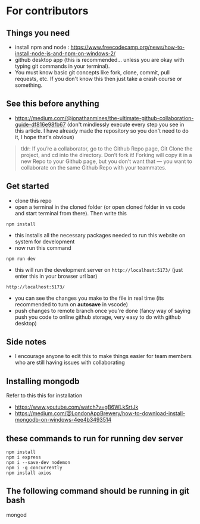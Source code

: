 # For contributors
## Things you need
- install npm and node : https://www.freecodecamp.org/news/how-to-install-node-js-and-npm-on-windows-2/
- github desktop app (this is recommended... unless you are okay with typing git commands in your terminal). 
- You must know basic git concepts like fork, clone, commit, pull requests, etc. If you don't know this then just take a crash course or something.
## See this before anything
- https://medium.com/@jonathanmines/the-ultimate-github-collaboration-guide-df816e98fb67 (don't mindlessly execute every step you see in this article. I have already made the repository so you don't need to do it, I hope that's obvious)
> tldr: If you’re a collaborator, go to the Github Repo page, Git Clone the project, and cd into the directory. Don’t fork it! Forking will copy it in a new Repo to your Github page, but you don’t want that — you want to collaborate on the same Github Repo with your teammates.

## Get started
- clone this repo
- open a terminal in the cloned folder (or open cloned folder in vs code and start terminal from there). Then write this
```
npm install
```
- this installs all the necessary packages needed to run this website on system for development
- now run this command
```
npm run dev
```
- this will run the development server on `http://localhost:5173/` (just enter this in your browser url bar)
```
http://localhost:5173/
```
- you can see the changes you make to the file in real time (its recommended to turn on **autosave** in vscode)
- push changes to remote branch once you're done (fancy way of saying push you code to online github storage, very easy to do with github desktop)
## Side notes
- I encourage anyone to edit this to make things easier for team members who are still having issues with collaborating

## Installing mongodb 

Refer to this this for installation

- https://www.youtube.com/watch?v=gB6WLkSrtJk
- https://medium.com/@LondonAppBrewery/how-to-download-install-mongodb-on-windows-4ee4b3493514

## these commands to run for running dev server
```
npm install
npm i express
npm i --save-dev nodemon
npm i -g concurrently
npm install axios
```
## The following command should be running in git bash
mongod